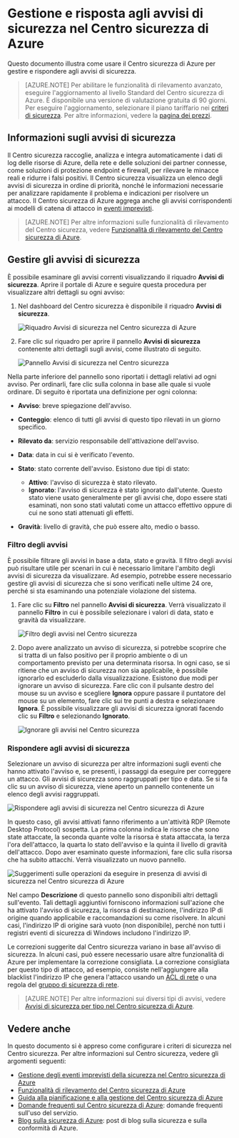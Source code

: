 <properties
   pageTitle="Gestione e risposta agli avvisi di sicurezza nel Centro sicurezza di Azure | Microsoft Azure"
   description="Questo documento illustra come usare le funzionalità del Centro sicurezza di Azure per gestire e rispondere agli avvisi di sicurezza."
   services="security-center"
   documentationCenter="na"
   authors="YuriDio"
   manager="swadhwa"
   editor=""/>

<tags
   ms.service="security-center"
   ms.topic="hero-article"
   ms.devlang="na"
   ms.tgt_pltfrm="na"
   ms.workload="na"
   ms.date="09/19/2016"
   ms.author="yurid"/>  

# Gestione e risposta agli avvisi di sicurezza nel Centro sicurezza di Azure
Questo documento illustra come usare il Centro sicurezza di Azure per gestire e rispondere agli avvisi di sicurezza.

> [AZURE.NOTE] Per abilitare le funzionalità di rilevamento avanzato, eseguire l'aggiornamento al livello Standard del Centro sicurezza di Azure. È disponibile una versione di valutazione gratuita di 90 giorni. Per eseguire l'aggiornamento, selezionare il piano tariffario nei [criteri di sicurezza](security-center-policies.md). Per altre informazioni, vedere la [pagina dei prezzi](https://azure.microsoft.com/pricing/details/security-center/).


## Informazioni sugli avvisi di sicurezza
Il Centro sicurezza raccoglie, analizza e integra automaticamente i dati di log delle risorse di Azure, della rete e delle soluzioni dei partner connesse, come soluzioni di protezione endpoint e firewall, per rilevare le minacce reali e ridurre i falsi positivi. Il Centro sicurezza visualizza un elenco degli avvisi di sicurezza in ordine di priorità, nonché le informazioni necessarie per analizzare rapidamente il problema e indicazioni per risolvere un attacco. Il Centro sicurezza di Azure aggrega anche gli avvisi corrispondenti ai modelli di catena di attacco in [eventi imprevisti](security-center-incident.md).

> [AZURE.NOTE] Per altre informazioni sulle funzionalità di rilevamento del Centro sicurezza, vedere [Funzionalità di rilevamento del Centro sicurezza di Azure](security-center-detection-capabilities.md).


## Gestire gli avvisi di sicurezza

È possibile esaminare gli avvisi correnti visualizzando il riquadro **Avvisi di sicurezza**. Aprire il portale di Azure e seguire questa procedura per visualizzare altri dettagli su ogni avviso:

1. Nel dashboard del Centro sicurezza è disponibile il riquadro **Avvisi di sicurezza**.

    ![Riquadro Avvisi di sicurezza nel Centro sicurezza di Azure](./media/security-center-managing-and-responding-alerts/security-center-managing-and-responding-alerts-fig1-ga.png)  

2.  Fare clic sul riquadro per aprire il pannello **Avvisi di sicurezza** contenente altri dettagli sugli avvisi, come illustrato di seguito.

    ![Pannello Avvisi di sicurezza nel Centro sicurezza](./media/security-center-managing-and-responding-alerts/security-center-managing-and-responding-alerts-fig2-ga.png)  

Nella parte inferiore del pannello sono riportati i dettagli relativi ad ogni avviso. Per ordinarli, fare clic sulla colonna in base alle quale si vuole ordinare. Di seguito è riportata una definizione per ogni colonna:

- **Avviso**: breve spiegazione dell'avviso.
- **Conteggio**: elenco di tutti gli avvisi di questo tipo rilevati in un giorno specifico.
- **Rilevato da**: servizio responsabile dell'attivazione dell'avviso.
- **Data**: data in cui si è verificato l'evento.
- **Stato**: stato corrente dell'avviso. Esistono due tipi di stato:
    - **Attivo**: l'avviso di sicurezza è stato rilevato.
    - **Ignorato**: l'avviso di sicurezza è stato ignorato dall'utente. Questo stato viene usato generalmente per gli avvisi che, dopo essere stati esaminati, non sono stati valutati come un attacco effettivo oppure di cui ne sono stati attenuati gli effetti.

- **Gravità**: livello di gravità, che può essere alto, medio o basso.

### Filtro degli avvisi

È possibile filtrare gli avvisi in base a data, stato e gravità. Il filtro degli avvisi può risultare utile per scenari in cui è necessario limitare l'ambito degli avvisi di sicurezza da visualizzare. Ad esempio, potrebbe essere necessario gestire gli avvisi di sicurezza che si sono verificati nelle ultime 24 ore, perché si sta esaminando una potenziale violazione del sistema.

1. Fare clic su **Filtro** nel pannello **Avvisi di sicurezza**. Verrà visualizzato il pannello **Filtro** in cui è possibile selezionare i valori di data, stato e gravità da visualizzare.

	![Filtro degli avvisi nel Centro sicurezza](./media/security-center-managing-and-responding-alerts/security-center-managing-and-responding-alerts-fig3-ga.png)  

2. 	Dopo avere analizzato un avviso di sicurezza, si potrebbe scoprire che si tratta di un falso positivo per il proprio ambiente o di un comportamento previsto per una determinata risorsa. In ogni caso, se si ritiene che un avviso di sicurezza non sia applicabile, è possibile ignorarlo ed escluderlo dalla visualizzazione. Esistono due modi per ignorare un avviso di sicurezza. Fare clic con il pulsante destro del mouse su un avviso e scegliere **Ignora** oppure passare il puntatore del mouse su un elemento, fare clic sui tre punti a destra e selezionare **Ignora**. È possibile visualizzare gli avvisi di sicurezza ignorati facendo clic su **Filtro** e selezionando **Ignorato**.

	![Ignorare gli avvisi nel Centro sicurezza](./media/security-center-managing-and-responding-alerts/security-center-managing-and-responding-alerts-fig4-ga.png)  

### Rispondere agli avvisi di sicurezza

Selezionare un avviso di sicurezza per altre informazioni sugli eventi che hanno attivato l'avviso e, se presenti, i passaggi da eseguire per correggere un attacco. Gli avvisi di sicurezza sono raggruppati per tipo e data. Se si fa clic su un avviso di sicurezza, viene aperto un pannello contenente un elenco degli avvisi raggruppati.

![Rispondere agli avvisi di sicurezza nel Centro sicurezza di Azure](./media/security-center-managing-and-responding-alerts/security-center-managing-and-responding-alerts-fig5-ga.png)  

In questo caso, gli avvisi attivati fanno riferimento a un'attività RDP (Remote Desktop Protocol) sospetta. La prima colonna indica le risorse che sono state attaccate, la seconda quante volte la risorsa è stata attaccata, la terza l'ora dell'attacco, la quarta lo stato dell'avviso e la quinta il livello di gravità dell'attacco. Dopo aver esaminato queste informazioni, fare clic sulla risorsa che ha subito attacchi. Verrà visualizzato un nuovo pannello.

![Suggerimenti sulle operazioni da eseguire in presenza di avvisi di sicurezza nel Centro sicurezza di Azure](./media/security-center-managing-and-responding-alerts/security-center-managing-and-responding-alerts-fig6-ga.png)

Nel campo **Descrizione** di questo pannello sono disponibili altri dettagli sull'evento. Tali dettagli aggiuntivi forniscono informazioni sull'azione che ha attivato l'avviso di sicurezza, la risorsa di destinazione, l'indirizzo IP di origine quando applicabile e raccomandazioni su come risolvere. In alcuni casi, l'indirizzo IP di origine sarà vuoto (non disponibile), perché non tutti i registri eventi di sicurezza di Windows includono l'indirizzo IP.

Le correzioni suggerite dal Centro sicurezza variano in base all'avviso di sicurezza. In alcuni casi, può essere necessario usare altre funzionalità di Azure per implementare la correzione consigliata. La correzione consigliata per questo tipo di attacco, ad esempio, consiste nell'aggiungere alla blacklist l'indirizzo IP che genera l'attacco usando un [ACL di rete](../virtual-network/virtual-networks-acl.md) o una regola del [gruppo di sicurezza di rete](../virtual-network/virtual-networks-nsg.md).

> [AZURE.NOTE] Per altre informazioni sui diversi tipi di avvisi, vedere [Avvisi di sicurezza per tipo nel Centro sicurezza di Azure](security-center-alerts-type.md).

## Vedere anche

In questo documento si è appreso come configurare i criteri di sicurezza nel Centro sicurezza. Per altre informazioni sul Centro sicurezza, vedere gli argomenti seguenti:

- [Gestione degli eventi imprevisti della sicurezza nel Centro sicurezza di Azure](security-center-incident.md)
- [Funzionalità di rilevamento del Centro sicurezza di Azure](security-center-detection-capabilities.md)
- [Guida alla pianificazione e alla gestione del Centro sicurezza di Azure](security-center-planning-and-operations-guide.md)
- [Domande frequenti sul Centro sicurezza di Azure](security-center-faq.md): domande frequenti sull'uso del servizio.
- [Blog sulla sicurezza di Azure](http://blogs.msdn.com/b/azuresecurity/): post di blog sulla sicurezza e sulla conformità di Azure.

<!---HONumber=AcomDC_0921_2016-->